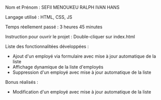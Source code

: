 Nom et Prénom : SEFII MENOUKEU RALPH IVAN HANS

Langage utilisé : HTML, CSS, JS

Temps réellement passé : 3 heures 45 minutes

Instruction pour ouvrir le projet : Double-cliquer sur index.html

Liste des fonctionnalitées développées : 
- Ajout d'un employé via formulaire avec mise à jour automatique de la liste
- Affichage dynamique de la liste d'employés
- Suppression d'un employé avec mise à jour automatique de la liste

Bonus réalisés : 
- Modification d'un employé avec mise à jour automatique de la liste